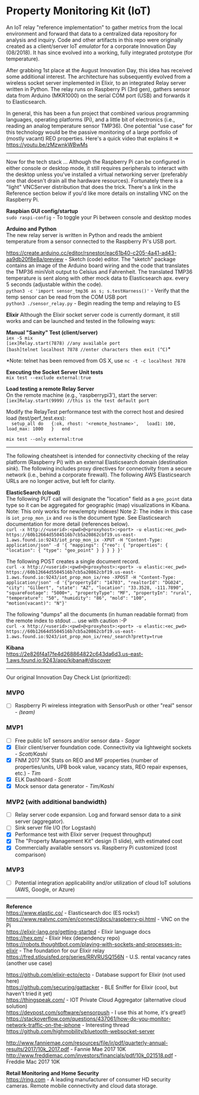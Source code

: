 # Property Monitoring Kit (IoT)
An IoT relay "reference implementation" to gather metrics from the local environment and forward that data to a centralized data repository for analysis and inquiry.  Code and other artifacts in this repo were originally created as a client/server IoT *emulator* for a corporate Innovation Day (08/2018).  It has since evolved into a working, fully integrated prototype (for temperature).  
  
After grabbing 1st place at the August Innovation Day, this idea has received some additional interest.  The architecture has subsequently evolved from a wireless socket server implemented in Elixir, to an integrated Relay server written in Python.  The relay runs on Raspberry Pi (3rd gen), gathers sensor data from Arduino (MKR1000) on the serial COM port (USB) and forwards it to Elasticsearch.  
  
In general, this has been a fun project that combined various programming languages, operating platforms (Pi), and a little bit of electronics (i.e., reading an analog temperature sensor TMP36).  One potential "use case" for this technology would be the passive monitoring of a large portfolio of (mostly vacant) REO properties.  Here's a quick video that explains it => https://youtu.be/zMzwnkWBwMs
  
---
Now for the tech stack ... Although the Raspberry Pi can be configured in either console or desktop mode, it still requires peripherals to interact with the desktop unless you've installed a virtual networking server (preferably one that doesn't drain all the hardware resources).  Fortunately there is a "light" VNCServer distribution that does the trick.  There's a link in the Reference section below if you'd like more details on installing VNC on the Raspberry Pi.  
  
**Raspbian GUI config/startup**  
`sudo raspi-config`  - To toggle your Pi between console and desktop modes  
  
**Arduino and Python**  
The new relay server is written in Python and reads the ambient temperature from a sensor connected to the Raspberry Pi's USB port.  

https://create.arduino.cc/editor/rsnestor/eac61b40-c205-4a41-ad43-aa9db20f8e8a/preview - Sketch (code) editor.  The "sketch" package contains an image of the Arduino board wiring and the code that translates the TMP36 miniVolt output to Celsius and Fahrenheit.  The translated TMP36 temperature is sent along with other mock data to Elasticsearch apx. every 5 seconds (adjustable within the code).  
`python3 -c 'import sensor_tmp36 as s; s.testHarness()'` - Verify that the temp sensor can be read from the COM USB port  
`python3 ./sensor_relay.py` - Begin reading the temp and relaying to ES  

**Elixir**
Although the Elixir socket server code is currently dormant, it still works and can be launched and tested in the following ways:  

**Manual "Sanity" Test (client/server)**  
`iex -S mix`  
`[iex]Relay.start(7878) //any available port`  
`[bash]telnet localhost 7878 //enter characters then exit (^C)`*  

*Note: telnet has been removed from OS X, use `nc -t -c localhost 7878`

**Executing the Socket Server Unit tests**  
`mix test --exclude external:true`  

**Load testing a remote Relay Server**  
On the remote machine (e.g., 'raspberrypi3'), start the server:  
`[iex]Relay.start(9999) //this is the test default port`  

Modify the RelayTest performance test with the correct host and desired load (test/perf_test.exs):  
`  setup_all do  
    {:ok, rhost: '<remote_hostname>',  
          load1: 100,  
          load_max: 1000  
    }  
  end`  

`mix test --only external:true`  
  
---
The following cheatsheet is intended for connectivity checking of the relay platform (Raspberry Pi) with an external Elasticsearch domain (destination *sink*).  The following includes proxy directives for connectivity from a secure network (i.e., behind a corporate firewall).  The following AWS Elasticsearch URLs are no longer active, but left for clarity.  

**ElasticSearch (cloud)**  
The following PUT call will designate the "location" field as a `geo_point` data type so it can be aggregated for geographic (map) visualizations in Kibana.  Note:  This only works for new/empty indexes!  Note 2:  The index in this case is `iot_prop_mon_ix` and `reo` is the document type.  See Elasticsearch documentation for more detail (references below).  
`curl -x http://<userid>:<pwd>@<proxyhost>:<port> -u elastic:<ec_pwd> https://60b12664d5504516b7cb5a20862cbf19.us-east-1.aws.found.io:9243/iot_prop_mon_ix -XPUT -H "Content-Type: application/json" -d '{ "mappings": {"reo": { "properties": { "location": { "type": "geo_point" } } } } }'`

The following POST creates a single document record.  
`curl -x http://<userid>:<pwd>@<proxyhost>:<port> -u elastic:<ec_pwd> https://60b12664d5504516b7cb5a20862cbf19.us-east-1.aws.found.io:9243/iot_prop_mon_ix/reo -XPOST -H "Content-Type: application/json" -d '{"propertyId": "14703", "realtorId": "DG024", "city": "Gilbert", "state": "AZ", "location": "33.3528, -111.7890", "squareFootage": "5000+", "propertyType": "MF", "propertyIn": "rural", "temperature": "50", "humidity": "86", "mold": "100", "motion(vacant)": "N"}'`

The following "dumps" all the documents (in human readable format) from the remote index to stdout ... use with caution :-P   
`curl -x http://<userid>:<pwd>@<proxyhost>:<port> -u elastic:<ec_pwd> https://60b12664d5504516b7cb5a20862cbf19.us-east-1.aws.found.io:9243/iot_prop_mon_ix/reo/_search?pretty=true`  

**Kibana**  
https://2e826f4a17fe4d268864822c643da6d3.us-east-1.aws.found.io:9243/app/kibana#/discover    

---
Our original Innovation Day Check List (prioritized):  
### MVP0 
- [ ] Raspberry Pi wireless integration with SensorPush or other "real" sensor - *(team)*

### MVP1 
- [ ] Free public IoT sensors and/or sensor data - *Sagar*
- [x] Elixir client/server foundation code.  Connectivity via lightweight sockets - *Scott/Kashi*
- [x] FNM 2017 10K Stats on REO and MF properties (number of properties/units, UPB book value, vacancy stats, REO repair expenses, etc.) - *Tim*
- [x] ELK Dashboard - *Scott*
- [x] Mock sensor data generator - *Tim/Kashi* 

### MVP2 (with additional bandwidth)
- [ ] Relay server code expansion. Log and forward sensor data to a *sink* server (aggregator).  
- [ ] Sink server file I/O (for Logstash)
- [x] Performance test with Elixir server (request throughput)
- [x] The "Property Management Kit" design (1 slide), with estimated cost 
- [x] Commercially available sensors vs. Raspberry Pi customized (cost comparison)

### MVP3
- [ ] Potential integration applicability and/or utilization of cloud IoT solutions (AWS, Google, or Azure)

---
**Reference**   
https://www.elastic.co/ - Elasticsearch doc (ES rocks!)
https://www.realvnc.com/en/connect/docs/raspberry-pi.html - VNC on the Pi  
https://elixir-lang.org/getting-started - Elixir language docs  
https://hex.pm/ - Elixir Hex (dependency repo)  
https://robots.thoughtbot.com/playing-with-sockets-and-processes-in-elixir - The foundation for our Elixir relay  
https://fred.stlouisfed.org/series/RRVRUSQ156N - U.S. rental vacancy rates (another use case)  
  
https://github.com/elixir-ecto/ecto - Database support for Elixir (not used here)  
https://github.com/securing/gattacker - BLE Sniffer for Elixir (cool, but haven't tried it yet)  
https://thingspeak.com/ - IOT Private Cloud Aggregator (alternative cloud solution)  
https://devpost.com/software/sensorpush - I use this at home, it's great!)  
https://stackoverflow.com/questions/437061/how-do-you-monitor-network-traffic-on-the-iphone - Interesting thread  
https://github.com/highmobility/bluetooth-websocket-server  

http://www.fanniemae.com/resources/file/ir/pdf/quarterly-annual-results/2017/10k_2017.pdf - Fannie Mae 2017 10K
http://www.freddiemac.com/investors/financials/pdf/10k_021518.pdf - Freddie Mac 2017 10K

**Retail Monitoring and Home Security**  
https://ring.com - A leading manufacturer of consumer HD security cameras.  Remote mobile connectivity and cloud data storage.  
